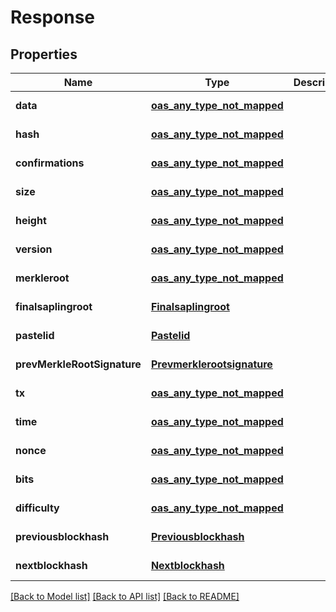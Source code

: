 # Response
## Properties

| Name | Type | Description | Notes |
|------------ | ------------- | ------------- | -------------|
| **data** | [**oas_any_type_not_mapped**](.md) |  | [default to null] |
| **hash** | [**oas_any_type_not_mapped**](.md) |  | [default to null] |
| **confirmations** | [**oas_any_type_not_mapped**](.md) |  | [default to null] |
| **size** | [**oas_any_type_not_mapped**](.md) |  | [default to null] |
| **height** | [**oas_any_type_not_mapped**](.md) |  | [default to null] |
| **version** | [**oas_any_type_not_mapped**](.md) |  | [default to null] |
| **merkleroot** | [**oas_any_type_not_mapped**](.md) |  | [default to null] |
| **finalsaplingroot** | [**Finalsaplingroot**](Finalsaplingroot.md) |  | [default to null] |
| **pastelid** | [**Pastelid**](Pastelid.md) |  | [default to null] |
| **prevMerkleRootSignature** | [**Prevmerklerootsignature**](Prevmerklerootsignature.md) |  | [default to null] |
| **tx** | [**oas_any_type_not_mapped**](.md) |  | [default to null] |
| **time** | [**oas_any_type_not_mapped**](.md) |  | [default to null] |
| **nonce** | [**oas_any_type_not_mapped**](.md) |  | [default to null] |
| **bits** | [**oas_any_type_not_mapped**](.md) |  | [default to null] |
| **difficulty** | [**oas_any_type_not_mapped**](.md) |  | [default to null] |
| **previousblockhash** | [**Previousblockhash**](Previousblockhash.md) |  | [default to null] |
| **nextblockhash** | [**Nextblockhash**](Nextblockhash.md) |  | [default to null] |

[[Back to Model list]](../README.md#documentation-for-models) [[Back to API list]](../README.md#documentation-for-api-endpoints) [[Back to README]](../README.md)

